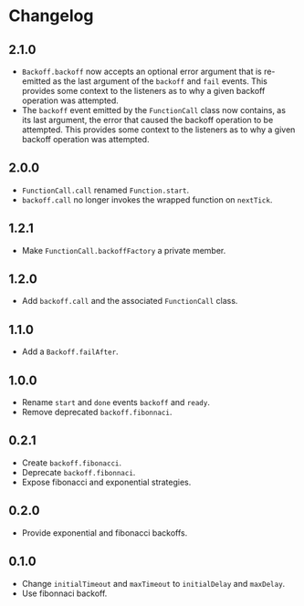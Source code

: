 # Changelog

## 2.1.0

- `Backoff.backoff` now accepts an optional error argument that is re-emitted
  as the last argument of the `backoff` and `fail` events. This provides some
  context to the listeners as to why a given backoff operation was attempted.
- The `backoff` event emitted by the `FunctionCall` class now contains, as its
  last argument, the error that caused the backoff operation to be attempted.
  This provides some context to the listeners as to why a given backoff
  operation was attempted.

## 2.0.0

- `FunctionCall.call` renamed `Function.start`.
- `backoff.call` no longer invokes the wrapped function on `nextTick`.

## 1.2.1

- Make `FunctionCall.backoffFactory` a private member.

## 1.2.0

- Add `backoff.call` and the associated `FunctionCall` class.

## 1.1.0

- Add a `Backoff.failAfter`.

## 1.0.0

- Rename `start` and `done` events `backoff` and `ready`.
- Remove deprecated `backoff.fibonnaci`.

## 0.2.1

- Create `backoff.fibonacci`.
- Deprecate `backoff.fibonnaci`.
- Expose fibonacci and exponential strategies.

## 0.2.0

- Provide exponential and fibonacci backoffs.

## 0.1.0

- Change `initialTimeout` and `maxTimeout` to `initialDelay` and `maxDelay`.
- Use fibonnaci backoff.
